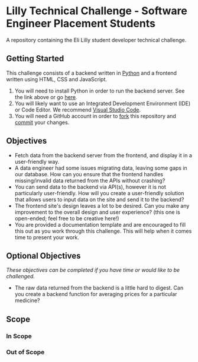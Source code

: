 # Lilly Technical Challenge - Software Engineer Placement Students
A repository containing the Eli Lilly student developer technical challenge.

## Getting Started
This challenge consists of a backend written in [Python](https://www.python.org/) and a frontend written using HTML, CSS and JavaScript.

1. You will need to install Python in order to run the backend server. See the link above or go [here](https://www.python.org/downloads/).
2. You will likely want to use an Integrated Development Environment (IDE) or Code Editor. We recommend [Visual Studio Code](https://code.visualstudio.com/Download).
3. You will need a GitHub account in order to [fork](https://docs.github.com/en/pull-requests/collaborating-with-pull-requests/working-with-forks/fork-a-repo) this repository and [commit](https://github.com/git-guides/git-commit) your changes. 

## Objectives
- Fetch data from the backend server from the frontend, and display it in a user-friendly way.
- A data engineer had some issues migrating data, leaving some gaps in our database. How can you ensure that the frontend handles missing/invalid data returned from the APIs without crashing?
- You can send data to the backend via API(s), however it is not particularly user-friendly. How will you create a user-friendly solution that allows users to input data on the site and send it to the backend?
- The frontend site's design leaves a lot to be desired. Can you make any improvement to the overall design and user experience? (this one is open-ended; feel free to be creative here!)
- You are provided a documentation template and are encouraged to fill this out as you work through this challenge. This will help when it comes time to present your work.

## Optional Objectives
*These objectives can be completed if you have time or would like to be challenged.*
  
- The raw data returned from the backend is a little hard to digest. Can you create a backend function for averaging prices for a particular medicine?

## Scope

### In Scope

### Out of Scope
